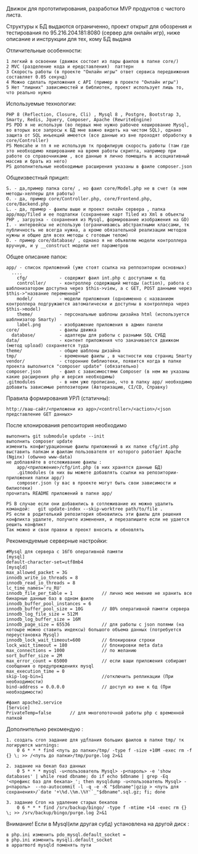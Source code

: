 Движок для прототипирования, разработки MVP продуктов с чистого листа.

Структуры к БД выдаются ограниченно, проект открыт для обозрения и тестирования по 95.216.204.181:8080 (сервер для онлайн игр), ниже описание и инструкции для тех, кому БД выдана 	

Отличительные особенности:

	1 легкий в освоении (движок состоит из пары фаилов в папке core/)
	2 MVC (разделение кода и ередставления)  паттерн
	3 Скорость работы (в проекте "Онлайн игры" ответ сервиса передвижения составляет 0.05 секунд)
	4 Можно сделать приложения с API (пример в проекте "Онлайн игры")	
	5 Нет "лишних" зависимостей и библиотек, проект использует лишь то, что реально нужно

Используемые технологии:

	PHP 8 (Reflection, Closure, Cli) , Mysql 8 , Postgre, Bootstrap 3, Smarty, Redis, Jquery, Composer, Apache (RewriteEngine)
	PS PDO я не использую (во первых мне нужно рабочее кеширование Mysql, во вторых все запросы к БД мне важно видеть на чистом SQL), однако защита от SQL инъекций имеется (все данные из вне проходят обработку в core/Controller)
	PS Memcahe и тп я не использую тк профилирую скорость работы (там где это необходимо кеширование на время работы скрипта, например при работе со справочниками , все данные я лично помещать в ассоциативный массив и брать из него)
	PS дополнительные необходимые расширения указаны в фаиле composer.json	

Общеизвестный прицип:

	S. - да,пример папка core/ , но фаил core/Model.php не в счет (в нем методы-хелперы для работы)
	O. - да, пример core/Controller.php, core/Frontend.php, core/Backend.php 
	L. - да, пример - фаилы выше и проект онлайн сервера , папка app/map/Tiled и ее подпапки (сохранение карт Tiled из Xml в объекты PHP , загрузка - сохранения из Mysql, формирование изображения на GD)
	I. - интервейсы не использую (ограничиваюсь абстрактными классами, тк публичность не всегда нужна, а кроме обязательной реализации методов нужны и общие для всех методы с готовым телом)
	D. - пример core/database/ , однако я не объявляю модели контроллера вручную, и у __construct модели нет параметров

Общее описание папок:

	app/ - список приложений (уже стоят ссылка на реппозитории основных)
	  ....
		cfg/			- содержит фаил int.php с доступами к бд
		controller/		- контроллер содержащий методы (action), работа с шаблонизатором доступна через $this->view, а с GET, POST данными через $this->"название переменной"
		model/			- модели приложения (одноименно с названием контроллера подгружаются автоматически и доступны в контроллера через $this->model)
		theme/			- персональные шаблоны дизайна html (используется шаблнизатор Smarty)
		label.png		- изображение приложения в админ панели
	core/ 				- фаилы движка
	  database/			- адаптеры для работы с разными SQL СУБД
	data/ 				- контент приложения что закачивается движком (метод upload) сохраняется туда
	theme/ 				- общие шаблоны дизайна
	tmp/ 				- временные фаилы , в частности кеш страниц Smarty
	vendor/ 			- сторонние библиотеки, появится когда в папке проекта выполнится "composer update" (обязательно)
	composer.json		- фаил с зависимостями Composer (в нем же указаны какие расширения php и версия необходимы)
	.gitmodules			- в нем уже прописано, что в папку app/ необходимо добавить зависимые реппозитории (Авторизацию, CI/CD, Справку)
	
Правила формирования УРЛ (статичны):

	http://ваш-сайт/<приложени из app>/<controller>/<action>/<json представление GET данных>	
	
После клонирования репозитория необходимо

	выполнить git submodule update --init
	выполнить composer update
	изменить конфигурационные фаилы приложений в их папке cfg/int.php
	выставить папкам и фаилам пользователя от которого работает Apache (Nginx) (обычно www-data)
	не доблавяйте в отслеживание фаилы :
		app/<приложение>/cfg/int.php (в них хранятся данные БД)
		.gitmodules (в них вы можете добавлять ссылки на репозитории-приложения папки app/)
		composer.json (у вас в проекте могут быть свои зависимости и билиотеки)
	прочитать README приложений в папке app/	
		
	PS В случае если они добавились в сотлеживание их можно удалить командой:	git update-index --skip-worktree path/to/file .
	PS если в родителький репозитория обновились эти фаилы для решения конфликта удалите, получите изменения, и перезапишите если не удается решить конфликт 
	Так можно и свои правки в преокт вносить и обновлять

Рекомендуемые серверные настройки: 

	#Mysql для сервера с 16Гб оперативной памяти
	[mysql]
	default-character-set=utf8mb4
	[mysqld]
	max_allowed_packet = 3G
	innodb_write_io_threads = 8
	innodb_read_io_threads = 8
	lc_time_names='ru_RU'
	innodb_file_per_table = 1			// лично мое мнение не хранить все бинарные данные баз в одном фаиле
	innodb_buffer_pool_instances = 6
	innodb_buffer_pool_size = 10G		// 80% оперативной памяти сервера
	innodb_log_file_size = 512M
	innodb_log_buffer_size = 16M
	innodb_page_size = 65536			// для работы с json полями (на котоыре можно ставить индексы) большого объема данных (потребуется переустановка Mysql)
	innodb_lock_wait_timeout=600		// блокировки строки
	lock_wait_timeout = 180				// блокировки meta data
	max_connections = 1000				// по желанию
	sort_buffer_size = 2M
	max_error_count = 65000				// если ваши приложения собирают сообщения о предупреждениях mysql
	max_execution_time = 0				
	skip-log-bin=1						//отключить репликации (При необходимости) 
	bind-address = 0.0.0.0				// доступ из вне к бд (При необходимости)

	#фаил apache2.service
	[Service]
	PrivateTemp=false		// для многопоточной работы php с временной папкой

Дополнительно рекомендую :

	1. создать cron задание для удfлания больших фаилов в папке tmp/ тк логируются warnings:
		0 6 * * * find <путь до папки>/tmp/ -type f -size +10M -exec rm -f {} \; >> /<путь до папки>/tmp/purge.log 2>&1 

	2. задание на бекап баз данных 
		0 5 * * * mysql -u<пользователь Mysql> -p<пароль> -e 'show databases' | while read dbname; do if echo $dbname | grep -Eq '<префикс баз для бекапа>_'; then mysqldump -u<пользователь Mysql> -p<пароль>  --no-autocommit -l -q -e -K "$dbname"|gzip > <путь для сохранения>/`date '+\%d.\%m.\%Y'`_"$dbname".sql.gz; fi; done

	3. задание Cron на удаление старых бекапов
		0 6 * * * find /srv/backup/bingo/ -type f -mtime +14 -exec rm {} \; >> /srv/backup/bingo/purge.log 2>&1


Внимание! Если в Mysql(или другая субд) установлена на другой диск :

	в php.ini изменить pdo_mysql.default_socket = 
	в php.ini изменить mysqli.default_socket
	в apparmord mysqld поменять пути
